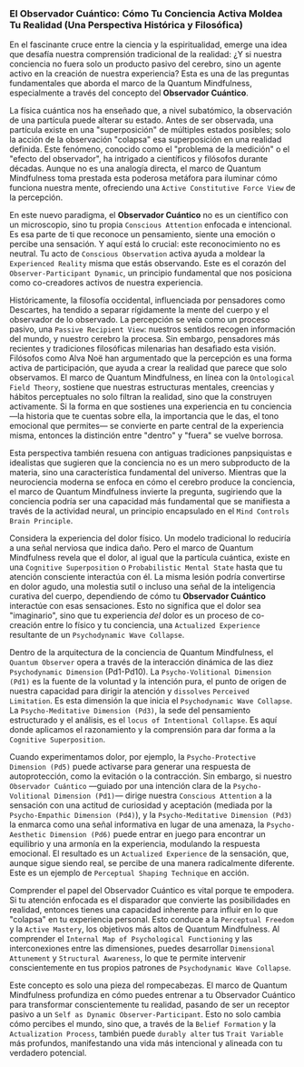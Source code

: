 ### El Observador Cuántico: Cómo Tu Conciencia Activa Moldea Tu Realidad (Una Perspectiva Histórica y Filosófica)

En el fascinante cruce entre la ciencia y la espiritualidad, emerge una idea que desafía nuestra comprensión tradicional de la realidad: ¿Y si nuestra conciencia no fuera solo un producto pasivo del cerebro, sino un agente activo en la creación de nuestra experiencia? Esta es una de las preguntas fundamentales que aborda el marco de la Quantum Mindfulness, especialmente a través del concepto del **Observador Cuántico**.

La física cuántica nos ha enseñado que, a nivel subatómico, la observación de una partícula puede alterar su estado. Antes de ser observada, una partícula existe en una "superposición" de múltiples estados posibles; solo la acción de la observación "colapsa" esa superposición en una realidad definida. Este fenómeno, conocido como el "problema de la medición" o el "efecto del observador", ha intrigado a científicos y filósofos durante décadas. Aunque no es una analogía directa, el marco de Quantum Mindfulness toma prestada esta poderosa metáfora para iluminar cómo funciona nuestra mente, ofreciendo una `Active Constitutive Force View` de la percepción.

En este nuevo paradigma, el **Observador Cuántico** no es un científico con un microscopio, sino tu propia `Conscious Attention` enfocada e intencional. Es esa parte de ti que reconoce un pensamiento, siente una emoción o percibe una sensación. Y aquí está lo crucial: este reconocimiento no es neutral. Tu acto de `Conscious Observation` activa ayuda a moldear la `Experienced Reality` misma que estás observando. Este es el corazón del `Observer-Participant Dynamic`, un principio fundamental que nos posiciona como co-creadores activos de nuestra experiencia.

Históricamente, la filosofía occidental, influenciada por pensadores como Descartes, ha tendido a separar rígidamente la mente del cuerpo y el observador de lo observado. La percepción se veía como un proceso pasivo, una `Passive Recipient View`: nuestros sentidos recogen información del mundo, y nuestro cerebro la procesa. Sin embargo, pensadores más recientes y tradiciones filosóficas milenarias han desafiado esta visión. Filósofos como Alva Noë han argumentado que la percepción es una forma activa de participación, que ayuda a crear la realidad que parece que solo observamos. El marco de Quantum Mindfulness, en línea con la `Ontological Field Theory`, sostiene que nuestras estructuras mentales, creencias y hábitos perceptuales no solo filtran la realidad, sino que la construyen activamente. Si la forma en que sostienes una experiencia en tu conciencia —la historia que te cuentas sobre ella, la importancia que le das, el tono emocional que permites— se convierte en parte central de la experiencia misma, entonces la distinción entre "dentro" y "fuera" se vuelve borrosa.

Esta perspectiva también resuena con antiguas tradiciones panpsiquistas e idealistas que sugieren que la conciencia no es un mero subproducto de la materia, sino una característica fundamental del universo. Mientras que la neurociencia moderna se enfoca en cómo el cerebro produce la conciencia, el marco de Quantum Mindfulness invierte la pregunta, sugiriendo que la conciencia podría ser una capacidad más fundamental que se manifiesta a través de la actividad neural, un principio encapsulado en el `Mind Controls Brain Principle`.

Considera la experiencia del dolor físico. Un modelo tradicional lo reduciría a una señal nerviosa que indica daño. Pero el marco de Quantum Mindfulness revela que el dolor, al igual que la partícula cuántica, existe en una `Cognitive Superposition` o `Probabilistic Mental State` hasta que tu atención consciente interactúa con él. La misma lesión podría convertirse en dolor agudo, una molestia sutil o incluso una señal de la inteligencia curativa del cuerpo, dependiendo de cómo tu **Observador Cuántico** interactúe con esas sensaciones. Esto no significa que el dolor sea "imaginario", sino que tu experiencia *del* dolor es un proceso de co-creación entre lo físico y tu conciencia, una `Actualized Experience` resultante de un `Psychodynamic Wave Collapse`.

Dentro de la arquitectura de la conciencia de Quantum Mindfulness, el `Quantum Observer` opera a través de la interacción dinámica de las diez `Psychodynamic Dimension` (Pd1-Pd10). La `Psycho-Volitional Dimension (Pd1)` es la fuente de la voluntad y la intención pura, el punto de origen de nuestra capacidad para dirigir la atención y `dissolves` `Perceived Limitation`. Es esta dimensión la que inicia el `Psychodynamic Wave Collapse`. La `Psycho-Meditative Dimension (Pd3)`, la sede del pensamiento estructurado y el análisis, es el `locus of Intentional Collapse`. Es aquí donde aplicamos el razonamiento y la comprensión para dar forma a la `Cognitive Superposition`.

Cuando experimentamos dolor, por ejemplo, la `Psycho-Protective Dimension (Pd5)` puede activarse para generar una respuesta de autoprotección, como la evitación o la contracción. Sin embargo, si nuestro `Observador Cuántico` —guiado por una intención clara de la `Psycho-Volitional Dimension (Pd1)`— dirige nuestra `Conscious Attention` a la sensación con una actitud de curiosidad y aceptación (mediada por la `Psycho-Empathic Dimension (Pd4)`), y la `Psycho-Meditative Dimension (Pd3)` la enmarca como una señal informativa en lugar de una amenaza, la `Psycho-Aesthetic Dimension (Pd6)` puede entrar en juego para encontrar un equilibrio y una armonía en la experiencia, modulando la respuesta emocional. El resultado es un `Actualized Experience` de la sensación, que, aunque sigue siendo real, se percibe de una manera radicalmente diferente. Este es un ejemplo de `Perceptual Shaping Technique` en acción.

Comprender el papel del Observador Cuántico es vital porque te empodera. Si tu atención enfocada es el disparador que convierte las posibilidades en realidad, entonces tienes una capacidad inherente para influir en lo que "colapsa" en tu experiencia personal. Esto conduce a la `Perceptual Freedom` y la `Active Mastery`, los objetivos más altos de Quantum Mindfulness. Al comprender el `Internal Map of Psychological Functioning` y las interconexiones entre las dimensiones, puedes desarrollar `Dimensional Attunement` y `Structural Awareness`, lo que te permite intervenir conscientemente en tus propios patrones de `Psychodynamic Wave Collapse`.

Este concepto es solo una pieza del rompecabezas. El marco de Quantum Mindfulness profundiza en cómo puedes entrenar a tu Observador Cuántico para transformar conscientemente tu realidad, pasando de ser un receptor pasivo a un `Self as Dynamic Observer-Participant`. Esto no solo cambia cómo percibes el mundo, sino que, a través de la `Belief Formation` y la `Actualization Process`, también puede `durably alter` tus `Trait Variable` más profundos, manifestando una vida más intencional y alineada con tu verdadero potencial.